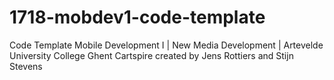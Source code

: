 # 1718-mobdev1-code-template
Code Template Mobile Development I | New Media Development | Artevelde University College Ghent
Cartspire created by Jens Rottiers and Stijn Stevens